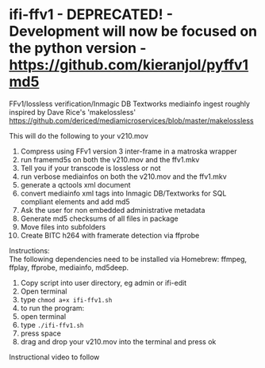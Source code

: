 # ifi-ffv1 - <b>DEPRECATED!</b> - Development will now be focused on the python version - https://github.com/kieranjol/pyffv1md5 <br>


 FFv1/lossless verification/Inmagic DB Textworks mediainfo ingest roughly inspired by Dave Rice's 'makelossless' https://github.com/dericed/mediamicroservices/blob/master/makelossless
 
 This will do the following to your v210.mov
 1. Compress using FFv1 version 3 inter-frame in a matroska wrapper
 2. run framemd5s on both the v210.mov and the ffv1.mkv
 3. Tell you if your transcode is lossless or not
 4. run verbose mediainfos on both the v210.mov and the ffv1.mkv
 5. generate a qctools xml document
 6. convert mediainfo xml tags into Inmagic DB/Textworks for SQL compliant elements and add md5
 7. Ask the user for non embedded administrative metadata
 8. Generate md5 checksums of all files in package
 9. Move files into subfolders
 10. Create BITC h264 with framerate detection via ffprobe
 

Instructions: <br>
The following dependencies need to be installed via Homebrew: ffmpeg, ffplay, ffprobe, mediainfo, md5deep. <br>
1. Copy script into user directory, eg admin or ifi-edit <br>
2. Open terminal <br>
3. type `chmod a+x ifi-ffv1.sh`  <br>
4. to run the program: <br>
5. open terminal <br>
6. type `./ifi-ffv1.sh`<br>
7. press space <br>
8. drag and drop your v210.mov into the terminal and press ok <br>

Instructional video to follow
